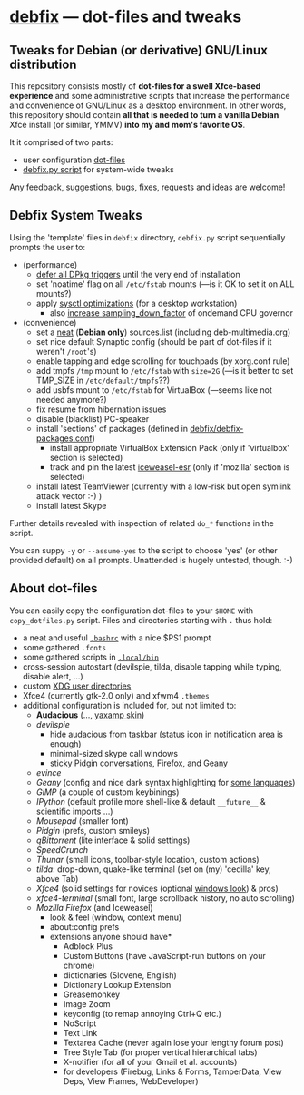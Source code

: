 # [debfix](https://github.com/kernc/debfix) — dot-files and tweaks

## Tweaks for Debian (or derivative) GNU/Linux distribution

This repository consists mostly of **dot-files for a swell Xfce-based experience**
and some administrative scripts that increase the performance and convenience
of GNU/Linux as a desktop environment. In other words, this repository should
contain **all that is needed to turn a vanilla Debian** Xfce install (or
similar, YMMV) **into my and mom's favorite OS**.

It it comprised of two parts:
* user configuration [dot-files](https://github.com/kernc/debfix#about-dot-files)
* [debfix.py script](https://github.com/kernc/debfix#debfix-system-tweaks) for system-wide tweaks

Any feedback, suggestions, bugs, fixes, requests and ideas are welcome!

## Debfix System Tweaks

Using the 'template' files in `debfix` directory, `debfix.py` script 
sequentially prompts the user to:
* (performance)
    * [defer all DPkg triggers](http://raphaelhertzog.com/2011/05/30/trying-to-make-dpkg-triggers-more-useful-and-less-painful/) until the very end of installation
    * set 'noatime' flag on all `/etc/fstab` mounts (—is it OK to set it on ALL mounts?)
    * apply [sysctl optimizations](https://github.com/kernc/debfix/blob/master/debfix/etc_sysctl.d_debfix-desktop-performance.conf) (for a desktop workstation)
        * also [increase sampling_down_factor](http://forums.gentoo.org/viewtopic-p-6682533.html?sid=a180868bde5a91214fcf7a12e43770c6#6682533) of ondemand CPU governor
* (convenience)
    * set a [neat](http://http.debian.net/) (**Debian only**) sources.list (including deb-multimedia.org)
    * set nice default Synaptic config (should be part of dot-files if it weren't `/root`'s)
    * enable tapping and edge scrolling for touchpads (by xorg.conf rule)
    * add tmpfs `/tmp` mount to `/etc/fstab` with `size=2G` (—is it better to set TMP_SIZE in `/etc/default/tmpfs`??)
    * add usbfs mount to `/etc/fstab` for VirtualBox (—seems like not needed anymore?)
    * fix resume from hibernation issues
    * disable (blacklist) PC-speaker
    * install 'sections' of packages (defined in [debfix/debfix-packages.conf](https://github.com/kernc/debfix/blob/master/debfix/debfix-packages.conf))
        * install appropriate VirtualBox Extension Pack (only if 'virtualbox' section is selected)
        * track and pin the latest [iceweasel-esr](http://www.mozilla.org/en-US/firefox/organizations/) (only if 'mozilla' section is selected)
    * install latest TeamViewer (currently with a low-risk but open symlink attack vector :-) )
    * install latest Skype

Further details revealed with inspection of related `do_*` functions in the script.

You can suppy `-y` or `--assume-yes` to the script to choose 'yes' (or other
provided default) on all prompts. Unattended is hugely untested, though. :-)


## About dot-files

You can easily copy the configuration dot-files to your `$HOME` with
`copy_dotfiles.py` script.
Files and directories starting with `.` thus hold:
* a neat and useful [`.bashrc`](https://github.com/kernc/debfix/tree/master/.bashrc) with a nice $PS1 prompt
* some gathered `.fonts`
* some gathered scripts in [`.local/bin`](https://github.com/kernc/debfix/tree/master/.local/bin)
* cross-session autostart (devilspie, tilda, disable tapping while typing, disable alert, ...)
* custom [XDG user directories](https://github.com/kernc/debfix/blob/master/.config/user-dirs.dirs)
* Xfce4 (currently gtk-2.0 only) and xfwm4 `.themes`
* additional configuration is included for, but not limited to:
    * **Audacious** (..., [yaxamp skin](http://www.allwinampskins.com/yaxamp.wsz))
    * *devilspie*
        * hide audacious from taskbar (status icon in notification area is enough)
        * minimal-sized skype call windows
        * sticky Pidgin conversations, Firefox, and Geany
    * *evince*
    * *Geany* (config and nice dark syntax highlighting for [some languages](https://github.com/kernc/debfix/blob/master/.config/geany/filedefs))
    * *GiMP* (a couple of custom keybinings)
    * *IPython* (default profile more shell-like & default `__future__` & scientific imports ...)
    * *Mousepad* (smaller font)
    * *Pidgin* (prefs, custom smileys)
    * *qBittorrent* (lite interface & solid settings)
    * *SpeedCrunch*
    * *Thunar* (small icons, toolbar-style location, custom actions)
    * *tilda*: drop-down, quake-like terminal (set on (my) 'cedilla' key, above Tab)
    * *Xfce4* (solid settings for novices (optional [windows look](https://github.com/kernc/debfix/blob/master/.config/xfce4/xfconf/xfce-perchannel-xml/xfce4-panel.xml.windows)) & pros)
    * *xfce4-terminal* (small font, large scrollback history, no auto scrolling)
    * *Mozilla Firefox* (and Iceweasel)
        * look & feel (window, context menu)
        * about:config prefs
        * extensions anyone should have*
            * Adblock Plus
            * Custom Buttons (have JavaScript-run buttons on your chrome)
            * dictionaries (Slovene, English)
            * Dictionary Lookup Extension
            * Greasemonkey
            * Image Zoom
            * keyconfig (to remap annoying Ctrl+Q etc.)
            * NoScript
            * Text Link
            * Textarea Cache (never again lose your lengthy forum post)
            * Tree Style Tab (for proper vertical hierarchical tabs)
            * X-notifier (for all of your Gmail et al. accounts)
            * for developers (Firebug, Links & Forms, TamperData, View Deps, View Frames, WebDeveloper)
    